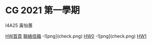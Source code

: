 # CG 2021 第一學期
<p>I4A25 黃怡蕙<br></p>
<a href="http://huitney.github.io/CGhws/index.html">HW首頁</a>
<a href="mailto:u10706125@ms.ttu.edu.tw">聯絡信箱</a>
-![png](check.png)
<a href="https://huitney.github.io/CGhws/hw0.html">HW0</a>
-![png](check.png)
<a href="https://huitney.github.io/CGhws/hw0.html">HW1</a>
